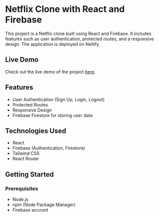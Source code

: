 # Netflix Clone with React and Firebase

This project is a Netflix clone built using React and Firebase. It includes features such as user authentication, protected routes, and a responsive design. The application is deployed on Netlify.

## Live Demo
Check out the live demo of the project [here](https://fnk28-react-p1.netlify.app/).

## Features
- User Authentication (Sign Up, Login, Logout)
- Protected Routes
- Responsive Design
- Firebase Firestore for storing user data

## Technologies Used
- React
- Firebase (Authentication, Firestore)
- Tailwind CSS
- React Router

## Getting Started

### Prerequisites
- Node.js
- npm (Node Package Manager)
- Firebase account


